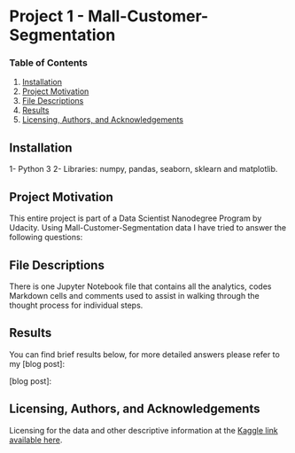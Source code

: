 # Project 1 - Mall-Customer-Segmentation

### Table of Contents

1. [Installation](#installation)
2. [Project Motivation](#project-motivation)
3. [File Descriptions](#file-descriptions)
4. [Results](#results)
5. [Licensing, Authors, and Acknowledgements](#licensing-authors-and-acknowledgements)


## Installation 

1- Python 3
2- Libraries: numpy, pandas, seaborn, sklearn and matplotlib.

## Project Motivation 

This entire project is part of a Data Scientist Nanodegree Program by Udacity.
Using Mall-Customer-Segmentation data I have tried to answer the following questions:




## File Descriptions

There is one Jupyter Notebook file that contains all the analytics, codes Markdown cells and comments used to assist in walking through the thought process for individual steps.

## Results

You can find brief results below, for more detailed answers please refer to my [blog post]: 

[blog post]: 


## Licensing, Authors, and Acknowledgements

Licensing for the data and other descriptive information at the [Kaggle link available here].

[Kaggle link available here]: [https://www.kaggle.com/airbnb/boston](https://www.kaggle.com/datasets/vjchoudhary7/customer-segmentation-tutorial-in-python)
